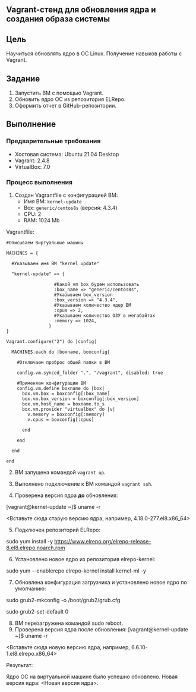 ## Vagrant-стенд для обновления ядра и создания образа системы

## Цель
Научиться обновлять ядро в ОС Linux. Получение навыков работы с Vagrant.

## Задание
1. Запустить ВМ с помощью Vagrant.
2. Обновить ядро ОС из репозитория ELRepo.
3. Оформить отчет в GitHub-репозитории.

## Выполнение

### Предварительные требования
* Хостовая система: Ubuntu 21.04 Desktop
* Vagrant: 2.4.8
* VirtualBox: 7.0

### Процесс выполнения
1. Создан Vagrantfile с конфигурацией ВМ:
   * Имя ВМ: `kernel-update`
   * Box: `generic/centos8s` (версия: 4.3.4)
   * CPU: 2
   * RAM: 1024 Mb

Vagrantfile:

    #Описываем Виртуальные машины

    MACHINES = {

      #Указываем имя ВМ "kernel update"
  
      "kernel-update" => {
  
                      #Какой vm box будем использовать
                      :box_name => "generic/centos8s",
                      #Указываем box_version
                      :box_version => "4.3.4",
                      #Указываем количество ядер ВМ
                      :cpus => 2,
                      #Указываем количество ОЗУ в мегабайтах
                      :memory => 1024,
                    }
    }

    Vagrant.configure("2") do |config|

      MACHINES.each do |boxname, boxconfig|
  
        #Отключаем проброс общей папки в ВМ
    
        config.vm.synced_folder ".", "/vagrant", disabled: true

        #Применяем конфигурацию ВМ
        config.vm.define boxname do |box|
          box.vm.box = boxconfig[:box_name]
          box.vm.box_version = boxconfig[:box_version]
          box.vm.host_name = boxname.to_s
          box.vm.provider "virtualbox" do |v|
            v.memory = boxconfig[:memory]
            v.cpus = boxconfig[:cpus]
        
          end
     
        end
    
      end
  
    end

2. ВМ запущена командой `vagrant up`.

3. Выполнено подключение к ВМ командой `vagrant ssh`.

4. Проверена версия ядра **до** обновления:
   
[vagrant@kernel-update ~]$ uname -r

<Вставьте сюда старую версию ядра, например, 4.18.0-277.el8.x86_64>

5. Подключен репозиторий ELRepo:

sudo yum install -y https://www.elrepo.org/elrepo-release-8.el8.elrepo.noarch.rpm

6.	Установлено новое ядро из репозитория elrepo-kernel:

sudo yum --enablerepo elrepo-kernel install kernel-ml -y

7.	Обновлена конфигурация загрузчика и установлено новое ядро по умолчанию:

sudo grub2-mkconfig -o /boot/grub2/grub.cfg

sudo grub2-set-default 0

8.	ВМ перезагружена командой sudo reboot.
9.	Проверена версия ядра после обновления:
[vagrant@kernel-update ~]$ uname -r

<Вставьте сюда новую версию ядра, например, 6.6.10-1.el8.elrepo.x86_64>

Результат:

Ядро ОС на виртуальной машине было успешно обновлено. Новая версия ядра: <Новая версия ядра>.

